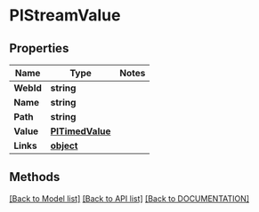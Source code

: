 # PIStreamValue

## Properties
Name | Type | Notes
------------ | ------------- | -------------
**WebId** | **string**
**Name** | **string**
**Path** | **string**
**Value** | **[**PITimedValue**](../Model/PITimedValue.md)**
**Links** | **[**object**](../Model/Object.md)**

## Methods
[[Back to Model list]](../../DOCUMENTATION.md#documentation-for-models) [[Back to API list]](../../DOCUMENTATION.md#documentation-for-api-endpoints) [[Back to DOCUMENTATION]](../../DOCUMENTATION.md)
